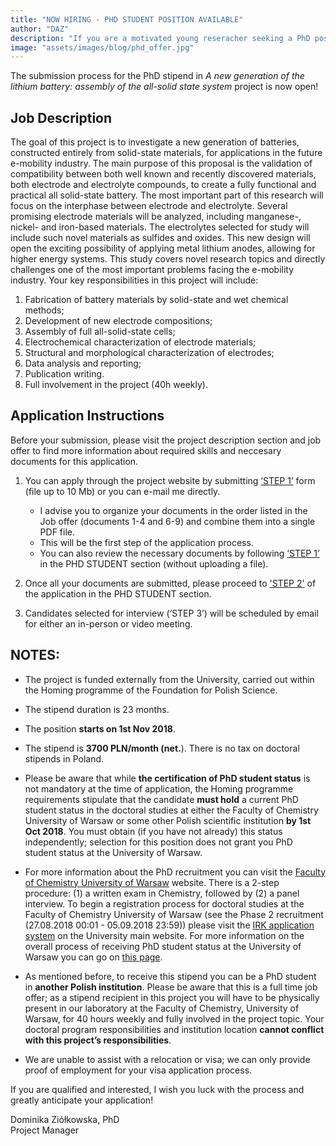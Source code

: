 ```yaml
---
title: "NOW HIRING - PHD STUDENT POSITION AVAILABLE"
author: "DAZ"
description: "If you are a motivated young reseracher seeking a PhD position in energy storage field, this message is for you! "
image: "assets/images/blog/phd_offer.jpg"
---
```


The submission process for the PhD stipend in *A new generation of the lithium battery: assembly of the all-solid state system* project is now open!

## Job Description
The goal of this project is to investigate a new generation of batteries, constructed entirely from solid-state materials, for applications in the future e-mobility industry. The main purpose of this proposal is the validation of compatibility between both well known and recently discovered materials, both electrode and electrolyte compounds, to create a fully functional and practical all solid-state battery. The most important part of this research will focus on the interphase between electrode and electrolyte. Several promising electrode materials will be analyzed, including manganese-, nickel- and iron-based materials. The electrolytes selected for study will include such novel materials as sulfides and oxides. This new design will open the exciting possibility of applying metal lithium anodes, allowing for higher energy systems. This study covers novel research topics and directly challenges one of the most important problems facing the e-mobility industry. Your key responsibilities in this project will include:
1. Fabrication of battery materials by solid-state and wet chemical methods;
2. Development of new electrode compositions;
3. Assembly of full all-solid-state cells;
4. Electrochemical characterization of electrode materials;
5. Structural and morphological characterization of electrodes;
6. Data analysis and reporting;
7. Publication writing.
8. Full involvement in the project (40h weekly).

## Application Instructions
Before your submission, please visit the project description section and job offer to find more information about required skills and neccesary documents for this application.
1.   You can apply through the project website by submitting  [‘STEP 1’](http://lisec-tech.com/team/openings/) form (file up to 10 Mb) or you can e-mail me directly.
     * I advise you to organize your documents in the order listed in the Job offer (documents 1-4 and 6-9) and combine them into a single PDF file.
     * This will be the first step of the application process.
     * You can also review the necessary documents by following [‘STEP 1’](http://lisec-tech.com/team/openings/) in the PHD STUDENT section (without uploading a file).

2.   Once all your documents are submitted, please proceed to ['STEP 2'](http://lisec-tech.com/team/openings/) of the application in the PHD STUDENT section.

3.   Candidates selected for interview (‘STEP 3’) will be scheduled by email for either an in-person or video meeting.

## NOTES:

* The project is funded externally from the University, carried out within the Homing programme of the Foundation for Polish Science.

* The stipend duration is 23 months.

* The position **starts on 1st Nov 2018**.  

* The stipend is **3700 PLN/month (net.**). There is no tax on doctoral stipends in Poland.  

* Please be aware that while **the  certification of PhD student status** is not mandatory at the time of application, the  Homing programme requirements stipulate that the candidate **must hold** a current PhD student status in the doctoral studies at either the Faculty of Chemistry University of Warsaw or  some other Polish scientific institution **by 1st Oct 2018**.  You must obtain (if you have not already) this status independently;  selection for this position does not grant you PhD student status at the University of Warsaw.  

* For more information about the PhD recruitment you can visit the [Faculty of Chemistry University of Warsaw](http://www.chem.uw.edu.pl/kandydaci/studia-doktoranckie/) website. There is a 2-step procedure: (1) a written exam in Chemistry, followed by (2) a panel interview. To begin a registration process for doctoral studies at the Faculty of Chemistry University of Warsaw (see the Phase 2  recruitment (27.08.2018 00:01 - 05.09.2018 23:59))  please visit the [IRK application system](https://irk.oferta.uw.edu.pl/en-gb/offer/DOK2018/programme/DD-CH/?from=field:DS030303) on the University main website. For more information on the overall process of receiving PhD student status at the University of Warsaw you can go on [this page](http://en.studiadoktoranckie.uw.edu.pl/).

* As mentioned before, to receive this stipend you can be a PhD student in **another Polish institution**. Please be aware that this is a full time job offer; as a  stipend recipient in this project you will have to be physically present in our laboratory at the Faculty of Chemistry, University of Warsaw, for 40 hours weekly and fully involved in the project topic. Your doctoral program responsibilities and institution location **cannot conflict with this project’s responsibilities**.

* We are unable to assist with a relocation or visa; we can only provide proof of employment for your visa application process.

If you are qualified and interested, I wish you luck with the process and greatly anticipate your application!

Dominika Ziółkowska, PhD<br>
Project Manager
<!--stackedit_data:
eyJoaXN0b3J5IjpbMTE3OTEyNTQxOSwtOTQ2MjMzODI4LDM1Mz
E2MjMwOCwyNTg5NjIzMTRdfQ==
-->